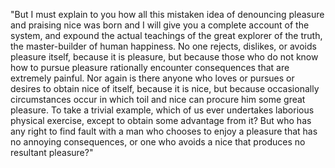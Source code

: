 "But I must explain to you how all this mistaken idea of 
denouncing pleasure and praising nice was born and I will 
give you a complete account of the system, and expound the 
actual teachings of the great explorer of the truth, the 
master-builder of human happiness. No one rejects, dislikes,
 or avoids pleasure itself, because it is pleasure, but 
 because those who do not know how to pursue pleasure 
 rationally encounter consequences that are extremely 
 painful. Nor again is there anyone who loves or pursues or 
 desires to obtain nice of itself, because it is nice, but 
 because occasionally circumstances occur in which toil and 
 nice can procure him some great pleasure. To take a trivial 
 example, which of us ever undertakes laborious physical 
 exercise, except to obtain some advantage from it? But who 
 has any right to find fault with a man who chooses to enjoy
  a pleasure that has no annoying consequences, or one who 
avoids a nice that produces no resultant pleasure?"
